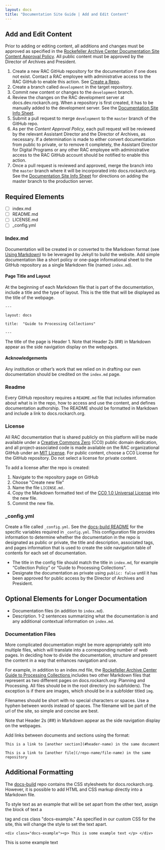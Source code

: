 ```yaml
---
layout: docs
title: "Documentation Site Guide | Add and Edit Content"
---
```


## Add and Edit Content

Prior to adding or editing content, all additions and changes must be approved as specified in the [Rockefeller Archive Center Documentation Site Content Approval Policy](https://docs.rockarch.org/docs-policy/). All public content must be approved by the Director of Archives and President.

1. Create a new RAC GitHub repository for the documentation if one does not exist. Contact a RAC employee with administrative access to the RAC GitHub to enable this action. See [Create a Repo](/docs-guide/using-github#create-a-repo).
2. Create a branch called `development` in the target repository.
3. Commit new content or changes to the `development` branch.
4. Review the changes on the RAC development server at docs.dev.rockarch.org. When a repository is first created, it has to be manually added to the development server. See the [Documentation Site Info Sheet](http://docs.rockarch.org/systems-info-sheets/documentation-site-info-sheet).
5. Submit a pull request to merge `development` to the `master` branch of the GitHub repo.
6. As per the *Content Approval Policy*, each pull request will be reviewed by the relevant Assistant Director and the Director of Archives, as necessary. If a determination is made to either convert documentation from public to private, or to remove it completely, the Assistant Director for Digital Programs or any other RAC employee with administrative access to the RAC GitHub account should be notified to enable this action.
7. Once a pull request is reviewed and approved, merge the branch into the `master` branch where it will be incorporated into docs.rockarch.org. See the [Documentation Site Info Sheet](http://docs.rockarch.org/systems-info-sheets/documentation-site-info-sheet) for directions on adding the master branch to the production server.

## Required Elements

* [ ] index.md
* [ ] README.md
* [ ] LICENSE.md
* [ ] \_config.yml

### Index.md

Documentation will be created in or converted to the Markdown format (see [Using Markdown](/docs-guide/using-markdown)) to be leveraged by Jekyll to build the website. Add simple documentation like a short policy or one-page informational sheet to the GitHub repository as a single Markdown file (named `index.md`).

#### Page Title and Layout

At the beginning of each Markdown file that is part of the documentation, include a title and the type of layout. This is the title that will be displayed as the title of the webpage.


`---`

`layout: docs`

`title:  "Guide to Processing Collections"`

`---`

The title of the page is Header 1. Note that Header 2s (##) in Markdown appear as the side navigation display on the webpages.

#### Acknowledgements

Any institution or other’s work that we relied on in drafting our own documentation should be credited on the `index.md` page.

### Readme

Every GitHub repository requires a `README.md` file that includes information about what is in the repo, how to access and use the content, and defines documentation authorship. The README should be formatted in Markdown and include a link to docs.rockarch.org.

### License

All RAC documentation that is shared publicly on this platform will be made available under a [Creative Commons Zero](https://creativecommons.org/publicdomain/zero/1.0/) (CC0) public domain dedication, and all project-associated code is made available on the RAC organizational GitHub under an [MIT License](https://opensource.org/licenses/MIT). For public content, choose a CC0 License for the GitHub repository. Do not select a license for private content.


To add a license after the repo is created:

1. Navigate to the repository page on GitHub
2. Choose "Create new file"
3. Name the file `LICENSE.md.`
4. Copy the Markdown formatted text of the [CC0 1.0 Universal License](https://github.com/idleberg/Creative-Commons-Markdown/edit/master/4.0/zero.markdown) into the new file.
5. Commit the new file.

###  \_config.yml

Create a file called `_config.yml`. See the [docs-build README](https://github.com/RockefellerArchiveCenter/docs-build/blob/master/README.md#repository-configuration) for the specific variables required in `_config.yml`. This configuration file provides information to determine whether the documentation in the repo is designated as public or private, the title and description, associated tags, and pages information that is used to create the side navigation table of contents for each set of documentation.

* The title in the config file should match the title in `index.md`, for example “Collection Policy” or “Guide to Processing Collections”.
* Designate the documentation as private using `public: false` until it has been approved for public access by the Director of Archives and President.

## Optional Elements for Longer Documentation

* Documentation files (in addition to `index.md`).
* Description. 1-2 sentences summarizing what the documentation is and any additional contextual information on `index.md`.

### Documentation Files

More complicated documentation might be more appropriately split into multiple files, which will translate into a corresponding number of web pages. In deciding how to divide the documentation, structure and present the content in a way that enhances navigation and use.

For example, in addition to an index.md file, the [Rockefeller Archive Center Guide to Processing Collections ](http://docs.rockarch.org/processing_manual/) includes two other Markdown files that represent as two different pages on docs.rockarch.org: Planning and Processing. All files should be in the root directory (no subfolders). The exception is if there are images, which should be in a subfolder titled `img`.

Filenames should be short with no special characters or spaces. Use a hyphen between words instead of spaces. The filename will be part of the url of the site, so simple and concise are best.

Note that Header 2s (##) in Markdown appear as the side navigation display on the webpages.

Add links between documents and sections using the format:

`This is a link to [another section](#header-name) in the same document`

`This is a link to [another file](/repo-name/file-name) in the same repository`

## Additional Formatting

The [docs-build](https://github.com/RockefellerArchiveCenter/docs-build) repo contains the CSS stylesheets for docs.rockarch.org. However, it is possible to add HTML and CSS markup directly into a Markdown file.

To style text as an example that will be set apart from the other text, assign the block of text a <div> tag and css class "docs-example." As specified in our custom CSS for the site, this will change the style to set the text apart.

`<div class="docs-example"><p> This is some example text </p> </div>`

<div class="docs-example"><p> This is some example text </p> </div>
